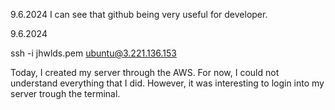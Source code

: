 9.6.2024
I can see that github being very useful for developer.

9.6.2024

ssh -i jhwlds.pem ubuntu@3.221.136.153

Today, I created my server through the AWS. For now, I could not understand everything that I did.
However, it was interesting to login into my server trough the terminal.